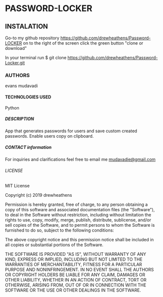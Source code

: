 # PASSWORD-LOCKER

## INSTALATION

Go-to my  github repository https://github.com/drewheathens/Password-LOCKER
on to the right of the screen click the green button "clone or download"

In your terminal run  $ git clone https://github.com/drewheathens/Password-Locker.git

### AUTHORS
evans mudavadi

#### TECHNOLOGIES USED

Python

##### DESCRIPTION
App that generates passwords for users and save custom created passwords. Enable users copy on clipboard.

##### CONTACT information

For inquiries and clarifications feel free to email me mudavadie@gmail.com

###### LICENSE

MIT License

Copyright (c) 2019 drewheathens

Permission is hereby granted, free of charge, to any person obtaining a copy
of this software and associated documentation files (the "Software"), to deal
in the Software without restriction, including without limitation the rights
to use, copy, modify, merge, publish, distribute, sublicense, and/or sell
copies of the Software, and to permit persons to whom the Software is
furnished to do so, subject to the following conditions:

The above copyright notice and this permission notice shall be included in all
copies or substantial portions of the Software.

THE SOFTWARE IS PROVIDED "AS IS", WITHOUT WARRANTY OF ANY KIND, EXPRESS OR
IMPLIED, INCLUDING BUT NOT LIMITED TO THE WARRANTIES OF MERCHANTABILITY,
FITNESS FOR A PARTICULAR PURPOSE AND NONINFRINGEMENT. IN NO EVENT SHALL THE
AUTHORS OR COPYRIGHT HOLDERS BE LIABLE FOR ANY CLAIM, DAMAGES OR OTHER
LIABILITY, WHETHER IN AN ACTION OF CONTRACT, TORT OR OTHERWISE, ARISING FROM,
OUT OF OR IN CONNECTION WITH THE SOFTWARE OR THE USE OR OTHER DEALINGS IN THE
SOFTWARE.
